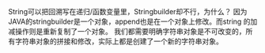 String可以把回溯写在递归/函数变量里，Stringbuilder却不行，为什么？
​
因为JAVA的stringbuilder是一个对象，append也是在一个对象上修改。而string 的加减操作则是重新复制了一个对象。
​
我们都需要明确字符串对象是不可改变的，所有字符串对象的拼接和修改，实际上都是创建了一个新的字符串对象。